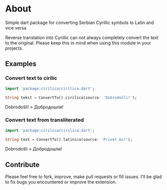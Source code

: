 # About

<!-- [![Build Status](https://travis-ci.org/alexeynobody/translit-dart.svg?branch=master)](https://travis-ci.org/alexeynobody/translit-dart)
[![Pub Package](https://img.shields.io/pub/v/translit.svg)](https://pub.dartlang.org/packages/translit) -->

Simple dart package for converting Serbian Cyrillic symbols to Latin and vice versa

Reverse translation into Cyrillic can not always completely convert the text to the original. Please keep this in mind when using this module in your projects.

## Examples

### Convert text to cirilic

```dart
import 'package:cirilica/cirilica.dart';

String tekst = ConvertTo().cirilica(source: 'Dobrodošli!');
```

Dobrodošli! > Добродошли!


### Convert text from transliterated

```dart
import 'package:cirilica/cirilica.dart';

String text = ConvertTo().latinica(source: 'Privet mir');
```

Dobrodošli > Добродошли!

## Contribute

Please feel free to fork, improve, make pull requests or fill issues. I'll be glad to fix bugs you encountered or improve the extension.
